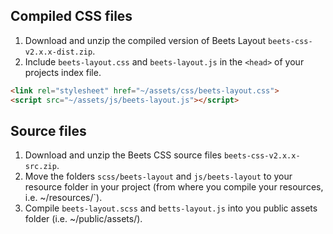 ## Compiled CSS files

1. Download and unzip the compiled version of Beets Layout `beets-css-v2.x.x-dist.zip`.
2. Include `beets-layout.css` and `beets-layout.js` in the `<head>` of your projects index file.
```html
<link rel="stylesheet" href="~/assets/css/beets-layout.css">
<script src="~/assets/js/beets-layout.js"></script>
```

## Source files

1. Download and unzip the Beets CSS source files `beets-css-v2.x.x-src.zip`.
2. Move the folders `scss/beets-layout` and `js/beets-layout` to your resource folder in your project (from where you compile your resources, i.e. ~/resources/`).
3. Compile `beets-layout.scss` and `betts-layout.js` into you public assets folder (i.e. ~/public/assets/).